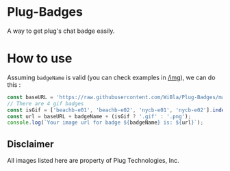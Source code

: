 # Plug-Badges
A way to get plug's chat badge easily.

# How to use

Assuming `badgeName` is valid (you can check examples in [/img](img)), we can do this :
```javascript
const baseURL = 'https://raw.githubusercontent.com/WiBla/Plug-Badges/master/img/';
// There are 4 gif badges
const isGif = ['beachb-e01', 'beachb-e02', 'nycb-e01', 'nycb-e02'].indexOf(badgeName) > -1;
const url = baseURL + badgeName + (isGif ? '.gif' : '.png');
console.log(`Your image url for badge ${badgeName} is: ${url}`);
```

## Disclaimer
All images listed here are property of Plug Technologies, Inc.
